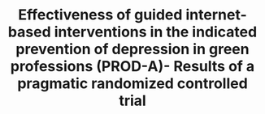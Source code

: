 --- 
abstract: '' 
authors: 
 - L Braun
 -  titzler
 -  Y Terhorst
 -  freund
 -  thielecke
 -  admin
 -  ...
doi: '' 
featured: false 
publication: '*Journal of Affective Disorders*, NA' 
publication_short: '' 
publishDate: '2020-01-01' 
title: 'Effectiveness of guided internet-based interventions in the indicated prevention of depression in green professions (PROD-A)- Results of a pragmatic randomized controlled trial' 
url_code: '' 
url_dataset: '' 
url_pdf: '' 
url_poster: '' 
url_project: '' 
url_slides: '' 
url_source: '' 
url_video: '' 
---